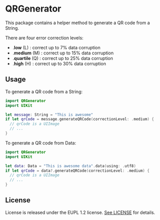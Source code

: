 # QRGenerator

This package contains a helper method to generate a QR code from a String.

There are four error correction levels:

- .**low** (L) : correct up to 7% data corruption
- .**medium** (M) : correct up to 15% data corruption
- .**quartile** (Q) : correct up to 25% data corruption
- .**high** (H) : correct up to 30% data corruption

## Usage

To generate a QR code from a String:

```swift
import QRGenerator
import UIKit

let message: String = "This is awesome"
if let qrCode = message.generateQRCode(correctionLevel: .medium) {
  // qrCode is a UIImage
  // ...
}

```

To generate a QR code from Data:

```swift
import QRGenerator
import UIKit

let data: Data = "This is awesome data".data(using: .utf8)
if let qrCode = data?.generateQRCode(correctionLevel: .medium) {
  // qrCode is a UIImage
  // ...
}

```

## License

License is released under the EUPL 1.2 license. [See LICENSE](https://github.com/minvws/nl-rdo-app-ios-modules/blob/master/LICENSE.txt) for details.
